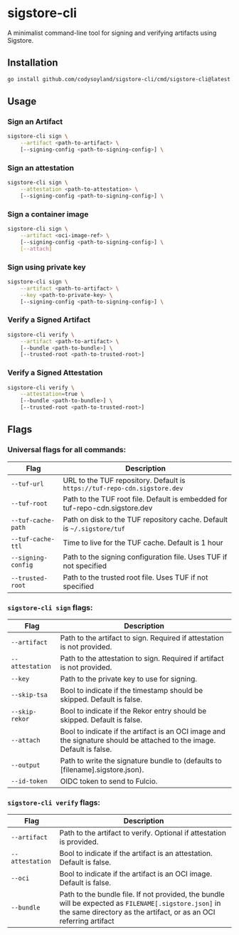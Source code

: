 # sigstore-cli

A minimalist command-line tool for signing and verifying artifacts using Sigstore.

## Installation

```sh
go install github.com/codysoyland/sigstore-cli/cmd/sigstore-cli@latest
```

## Usage

### Sign an Artifact

```sh
sigstore-cli sign \
    --artifact <path-to-artifact> \
    [--signing-config <path-to-signing-config>] \
```

### Sign an attestation

```sh
sigstore-cli sign \
    --attestation <path-to-attestation> \
    [--signing-config <path-to-signing-config>] \
```

### Sign a container image

```sh
sigstore-cli sign \
    --artifact <oci-image-ref> \
    [--signing-config <path-to-signing-config>] \
    [--attach]
```

### Sign using private key

```sh
sigstore-cli sign \
    --artifact <path-to-artifact> \
    --key <path-to-private-key> \
    [--signing-config <path-to-signing-config>] \
```

### Verify a Signed Artifact

```sh
sigstore-cli verify \
    --artifact <path-to-artifact> \
    [--bundle <path-to-bundle>] \
    [--trusted-root <path-to-trusted-root>]
```


### Verify a Signed Attestation

```sh
sigstore-cli verify \
    --attestation=true \
    [--bundle <path-to-bundle>] \
    [--trusted-root <path-to-trusted-root>]
```
## Flags

### Universal flags for all commands:

| Flag                  | Description                                                                 |
|-----------------------|-----------------------------------------------------------------------------| 
| `--tuf-url`           | URL to the TUF repository. Default is `https://tuf-repo-cdn.sigstore.dev`   |
| `--tuf-root`          | Path to the TUF root file. Default is embedded for tuf-repo-cdn.sigstore.dev|
| `--tuf-cache-path`    | Path on disk to the TUF repository cache. Default is `~/.sigstore/tuf`      |
| `--tuf-cache-ttl`     | Time to live for the TUF cache. Default is 1 hour                           |
| `--signing-config`    | Path to the signing configuration file. Uses TUF if not specified           |
| `--trusted-root`      | Path to the trusted root file. Uses TUF if not specified                    |

### `sigstore-cli sign` flags:

| Flag                  | Description                                                                 |
|-----------------------|-----------------------------------------------------------------------------|
| `--artifact`           | Path to the artifact to sign. Required if attestation is not provided.     |
| `--attestation`        | Path to the attestation to sign. Required if artifact is not provided.     |
| `--key`                | Path to the private key to use for signing.                                |
| `--skip-tsa`           | Bool to indicate if the timestamp should be skipped. Default is false.     |
| `--skip-rekor`         | Bool to indicate if the Rekor entry should be skipped. Default is false.   |
| `--attach`             | Bool to indicate if the artifact is an OCI image and the signature should be attached to the image. Default is false. |
| `--output`             | Path to write the signature bundle to (defaults to [filename].sigstore.json). |
| `--id-token`           | OIDC token to send to Fulcio.                                             |

### `sigstore-cli verify` flags:
| Flag                  | Description                                                                 |
|-----------------------|-----------------------------------------------------------------------------|
| `--artifact`           | Path to the artifact to verify. Optional if attestation is provided.       |
| `--attestation`        | Bool to indicate if the artifact is an attestation. Default is false.      |
| `--oci`                | Bool to indicate if the artifact is an OCI image. Default is false.
| `--bundle`             | Path to the bundle file. If not provided, the bundle will be expected as `FILENAME[.sigstore.json]` in the same directory as the artifact, or as an OCI referring artifact |
